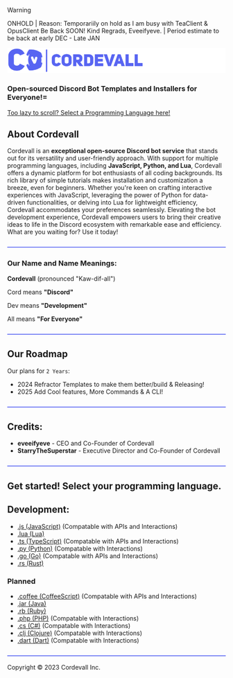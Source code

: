 > [!WARNING]
> ONHOLD | Reason: Temporariily on hold as I am busy with TeaClient & OpusClient Be Back SOON! Kind Regrads, Eveeifyeve. | Period estimate to be back at early DEC - Late JAN

<img src="/assets/md/cordevallbannerblurple.png">

### Open-sourced Discord Bot Templates and Installers for Everyone!=

<a href="https://github.com/Cordevall/Cordevall/tree/Main#get-started-select-your-programming-language">Too lazy to scroll? Select a Programming Language here!</a>


## About Cordevall
Cordevall is an **exceptional open-source Discord bot service** that stands out for its versatility and user-friendly approach. With support for multiple programming languages, including **JavaScript, Python, and Lua**, Cordevall offers a dynamic platform for bot enthusiasts of all coding backgrounds. Its rich library of simple tutorials makes installation and customization a breeze, even for beginners. Whether you're keen on crafting interactive experiences with JavaScript, leveraging the power of Python for data-driven functionalities, or delving into Lua for lightweight efficiency, Cordevall accommodates your preferences seamlessly. Elevating the bot development experience, Cordevall empowers users to bring their creative ideas to life in the Discord ecosystem with remarkable ease and efficiency. What are you waiting for? Use it today!

<img src="/assets/md/dividers.png">

### Our Name and Name Meanings:

**Cordevall** (pronounced "Kaw-dif-all")

Cord means **"Discord"**

Dev means **"Development"**

All means **"For Everyone"**

<img src="./assets/md/dividers.png">

## Our Roadmap
Our plans for `2 Years`:
- 2024 Refractor Templates to make them better/build & Releasing!
- 2025 Add Cool features, More Commands & A CLI! 

<img src="/assets/md/dividers.png">

## Credits:
- **eveeifyeve** - CEO and Co-Founder of Cordevall
- **StarryTheSuperstar** - Executive Director and Co-Founder of Cordevall

<img src="/assets/md/dividers.png">

## Get started! Select your programming language.


## Development:
- <a href="https://github.com/Cordevall/JavaScript/tree/main#readme">.js (JavaScript)</a> (Compatable with APIs and Interactions)
- <a href="https://github.com/Cordevall/Lua/tree/main#readme">.lua (Lua)</a>
- <a href="https://github.com/Cordevall/TypeScript/tree/main#readme">.ts (TypeScript)</a> (Compatable with APIs and Interactions)
- <a href="https://github.com/Cordevall/Python/tree/main#readme">.py (Python)</a> (Compatable with Interactions)
- <a href="https://github.com/Cordevall/Go/tree/main#readme">.go (Go)</a> (Compatable with APIs and Interactions)
- <a href="https://github.com/Cordevall/Rust/tree/main#readme">.rs (Rust)</a>

### Planned
- <a href="https://github.com/Cordevall/CoffeeScript/tree/main#readme">.coffee (CoffeeScript)</a> (Compatable with APIs and Interactions)
- <a href="https://github.com/Cordevall/Java/tree/main#readme">.jar (Java)</a>
- <a href="https://github.com/Cordevall/Ruby/tree/main#readme">.rb (Ruby)</a>
- <a href="https://github.com/Cordevall/PHP/tree/main#readme">.php (PHP)</a> (Compatable with Interactions)
- <a href="https://github.com/Cordevall/C#/tree/main#readme">.cs (C#)</a> (Compatable with Interactions)
- <a href="https://github.com/Cordevall/Clojure/tree/main#readme">.clj (Clojure)</a> (Compatable with Interactions)
- <a href="https://github.com/Cordevall/Dart/tree/main#readme">.dart (Dart)</a> (Compatable with Interactions)

<img src="/assets/md/dividers.png">

Copyright © 2023 Cordevall Inc.
